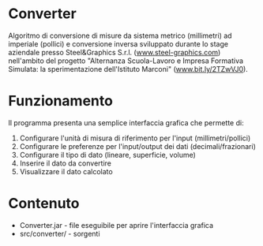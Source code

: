 # Converter
Algoritmo di conversione di misure da sistema metrico (millimetri) ad imperiale (pollici) e conversione inversa sviluppato durante lo stage
aziendale presso Steel&Graphics S.r.l. (www.steel-graphics.com) nell'ambito del progetto "Alternanza Scuola-Lavoro e Impresa Formativa
Simulata: la sperimentazione dell'Istituto Marconi" (www.bit.ly/2TZwVJ0).

# Funzionamento
Il programma presenta una semplice interfaccia grafica che permette di:
1.	Configurare l'unità di misura di riferimento per l'input (millimetri/pollici)
2.	Configurare le preferenze per l'input/output dei dati (decimali/frazionari)
3.	Configurare il tipo di dato (lineare, superficie, volume)
4.	Inserire il dato da convertire
5.	Visualizzare il dato calcolato

# Contenuto
<ul>
  <li>Converter.jar - file eseguibile per aprire l'interfaccia grafica</li>
  <li>src/converter/ - sorgenti</li>
</ul>
